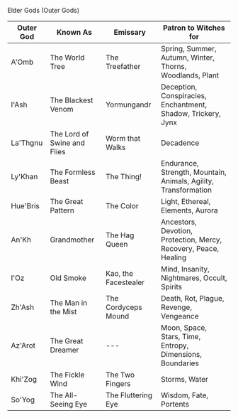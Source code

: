 Elder Gods (Outer Gods)

| Outer God | Known As | Emissary | Patron to Witches for |
| --- | --- | --- | --- |
| A'Omb | The World Tree | The Treefather | Spring, Summer, Autumn, Winter, Thorns, Woodlands, Plant |
| I'Ash | The Blackest Venom | Yormungandr | Deception, Conspiracies, Enchantment, Shadow, Trickery, Jynx |
| La'Thgnu | The Lord of Swine and Flies | Worm that Walks | Decadence |
| Ly'Khan | The Formless Beast | The Thing! | Endurance, Strength, Mountain, Animals, Agility, Transformation |
| Hue'Bris | The Great Pattern | The Color | Light, Ethereal, Elements, Aurora|
| An'Kh | Grandmother | The Hag Queen | Ancestors, Devotion, Protection, Mercy, Recovery, Peace, Healing |
| I'Oz | Old Smoke | Kao, the Facestealer | Mind, Insanity, Nightmares, Occult, Spirits |
| Zh'Ash | The Man in the Mist | The Cordyceps Mound | Death, Rot, Plague, Revenge, Vengeance |
| Az'Arot | The Great Dreamer | --- | Moon, Space, Stars, Time, Entropy, Dimensions, Boundaries |
| Khi'Zog | The Fickle Wind | The Two Fingers | Storms, Water |
| So'Yog | The All-Seeing Eye | The Fluttering Eye | Wisdom, Fate, Portents |